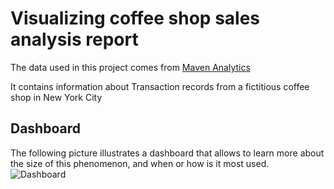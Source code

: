 # Visualizing coffee shop sales analysis report
The data used in this project comes from
[Maven Analytics](https://mavenanalytics.io/data-playground?dataStructure=Single%20table&order=date_added%2Cdesc&search=coffee%20shop)

It contains information about Transaction records from a fictitious coffee shop in New York City

## Dashboard
The following picture illustrates a dashboard that allows to learn more
about the size of this phenomenon, and when or how is it most used.
![Dashboard]()
